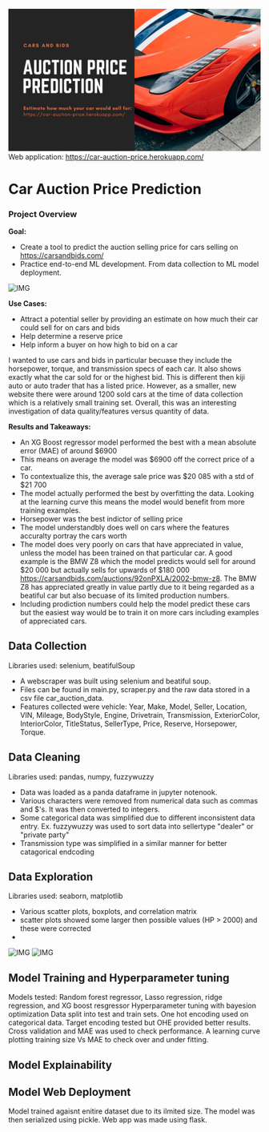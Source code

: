 ![IMG](demo/banner.png)
Web application: https://car-auction-price.herokuapp.com/

# Car Auction Price Prediction

### Project Overview 

**Goal:**
* Create a tool to predict the auction selling price for cars selling on https://carsandbids.com/
* Practice end-to-end ML development. From data collection to ML model deployment.

![IMG](demo/example1.gif)

**Use Cases:**
* Attract a potential seller by providing an estimate on how much their car could sell for on cars and bids
* Help determine a reserve price
* Help inform a buyer on how high to bid on a car

I wanted to use cars and bids in particular becuase they include the horsepower, torque, and transmission specs of each car. It also shows exactly what the car sold for or the highest bid. This is different then kiji auto or auto trader that has a listed price. However, as a smaller, new website there were around 1200 sold cars at the time of data collection which is a relatively small training set. Overall, this was an interesting investigation of data quality/features versus quantity of data. 

**Results and Takeaways:** 
* An XG Boost regressor model performed the best with a mean absolute error (MAE) of around $6900
* This means on average the model was $6900 off the correct price of a car.
* To contextualize this, the average sale price was $20 085 with a std of $21 700
* The model actually performed the best by overfitting the data. Looking at the learning curve this means the model would benefit from more training examples.
* Horsepower was the best indictor of selling price
* The model understandbly does well on cars where the features accuralty portray the cars worth
* The model does very poorly on cars that have appreciated in value, unless the model has been trained on that particular car. A good example is the BMW Z8 which the model predicts would sell for around $20 000 but actually sells for upwards of $180 000 https://carsandbids.com/auctions/92onPXLA/2002-bmw-z8. The BMW Z8 has appreciated greatly in value partly due to it being regarded as a beatiful car but also becuase of its limited production numbers. 
* Including prodiction numbers could help the model predict these cars but the easiest way would be to train it on more cars including examples of appreciated cars.

## Data Collection 
Libraries used: selenium, beatifulSoup

* A webscraper was built using selenium and beatiful soup. 
* Files can be found in main.py, scraper.py and the raw data stored in a csv file  car_auction_data. 
* Features collected were vehicle: Year,	Make,	Model,	Seller,	Location,	VIN,	Mileage,	BodyStyle,	Engine,	Drivetrain,	Transmission,	ExteriorColor,	InteriorColor,	TitleStatus,	SellerType,	Price,	Reserve,	Horsepower,	Torque.

## Data Cleaning
Libraries used: pandas, numpy, fuzzywuzzy

* Data was loaded as a panda dataframe in jupyter notenook. 
* Various characters were removed from numerical data such as commas and $'s. It was then converted to integers. 
* Some categorical data was simplified due to different inconsistent data entry. Ex. fuzzywuzzy was used to sort data into sellertype "dealer" or "private party" 
* Transmission type was simplified in a similar manner for better catagorical endcoding 

## Data Exploration 
Libraries used: seaborn, matplotlib
* Various scatter plots, boxplots, and correlation matrix
* scatter plots showed some larger then possible values (HP > 2000) and these were corrected 
*
![IMG](corrmat.png)
![IMG](scatterplot.png)

## Model Training and Hyperparameter tuning
Models tested: Random forest regressor, Lasso regression, ridge regression, and XG boost resgressor
Hyperparameter tuning with bayesion optimization
Data split into test and train sets. 
One hot encoding used on categorical data. Target encoding tested but OHE provided better results.
Cross validation and MAE was used to check performance. A learning curve plotting training size Vs MAE to check over and under fitting.

## Model Explainability


## Model Web Deployment
Model trained agaisnt enitire dataset due to its ilmited size. The model was then serialized using pickle. 
Web app was made using flask.  


